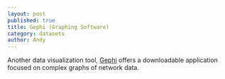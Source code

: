 ```yaml
---
layout: post
published: true
title: Gephi (Graphing Software)
category: datasets
author: Andy
---
```


Another data visualization tool, [Gephi](https://gephi.github.io) offers a downloadable application focused on complex graphs of network data.